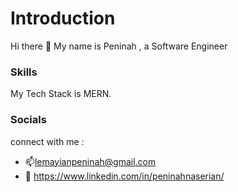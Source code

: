 # Introduction
Hi there 👋
My name is Peninah , a Software Engineer

### Skills
My Tech Stack is MERN.

 
### Socials
connect with me : 
- 📫lemayianpeninah@gmail.com  
- 📲 https://www.linkedin.com/in/peninahnaserian/

<!--
**peninahnaserian/peninahnaserian** is a ✨ _special_ ✨ repository because its `README.md` (this file) appears on your GitHub profile.

Here are some ideas to get you started:

- 🔭 I’m currently working on ...
- 🌱 I’m currently learning ...
- 👯 I’m looking to collaborate on ...
- 🤔 I’m looking for help with ...
- 💬 Ask me about ...
- 📫 How to reach me: ...
- 😄 Pronouns: ...
- ⚡ Fun fact: ...
-->
